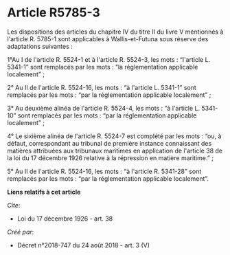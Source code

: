 # Article R5785-3

Les dispositions des articles du chapitre IV du titre II du livre V mentionnés à l'article R. 5785-1 sont applicables à
Wallis-et-Futuna sous réserve des adaptations suivantes :

1°Au I de l'article R. 5524-1 et à l'article R. 5524-3, les mots : “l'article L. 5341-1” sont remplacés par les mots : “la
réglementation applicable localement” ;

2° Au II de l'article R. 5524-16, les mots : “à l'article L. 5341-1” sont remplacés par les mots : “par la réglementation
applicable localement” ;

3° Au deuxième alinéa de l'article R. 5524-4, les mots : “à l'article L. 5341-10” sont remplacés par les mots : “par la
réglementation applicable localement” ;

4° Le sixième alinéa de l'article R. 5524-7 est complété par les mots : “ou, à défaut, correspondant au tribunal de première
instance connaissant des matières attribuées aux tribunaux maritimes en application de l'article 38 de la loi du 17 décembre
1926 relative à la répression en matière maritime.” ;

5° Au II de l'article R. 5524-16, les mots : “à l'article R. 5341-28” sont remplacés par les mots : “par la réglementation
applicable localement”.

**Liens relatifs à cet article**

_Cite_:

  - Loi du 17 décembre 1926 - art. 38

_Créé par_:

  - Décret n°2018-747 du 24 août 2018 - art. 3 (V)
